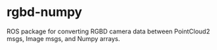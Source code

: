 rgbd-numpy
==========

ROS package for converting RGBD camera data between PointCloud2 msgs, Image msgs, and Numpy arrays. 

